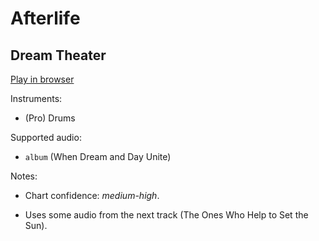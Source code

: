 # Afterlife

## Dream Theater


[Play in browser](http://pages.cs.wisc.edu/~tolly/customs/?title=afterlife&artist=dream-theater)

Instruments:

  * (Pro) Drums

Supported audio:

  * `album` (When Dream and Day Unite)

Notes:

  * Chart confidence: *medium-high*.

  * Uses some audio from the next track (The Ones Who Help to Set the Sun).

